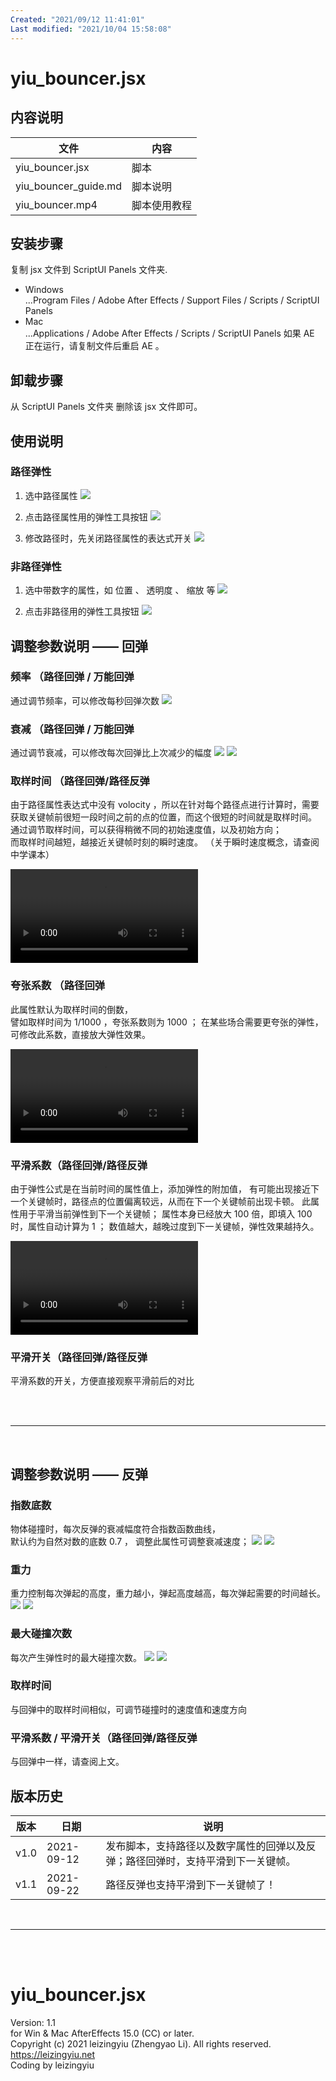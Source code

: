 ```yaml
---
Created: "2021/09/12 11:41:01"
Last modified: "2021/10/04 15:58:08"
---
```


# yiu_bouncer.jsx

## 内容说明

| 文件                 | 内容         |
| -------------------- | ------------ |
| yiu_bouncer.jsx      | 脚本         |
| yiu_bouncer_guide.md | 脚本说明     |
| yiu_bouncer.mp4      | 脚本使用教程 |

## 安装步骤

复制 jsx 文件到 ScriptUI Panels 文件夹.

- Windows  
  ...Program Files / Adobe After Effects <version> / Support Files / Scripts / ScriptUI Panels
- Mac  
  ...Applications / Adobe After Effects <version> / Scripts / ScriptUI Panels
  如果 AE 正在运行，请复制文件后重启 AE 。

## 卸载步骤

从 ScriptUI Panels 文件夹 删除该 jsx 文件即可。

## 使用说明

### 路径弹性

1. 选中路径属性
   ![](https://leizingyiu.github.io/AfterEffectsScripts/pic/20210912121528.png)

2. 点击路径属性用的弹性工具按钮
   ![](https://leizingyiu.github.io/AfterEffectsScripts/pic/20210912122801.png)

3. 修改路径时，先关闭路径属性的表达式开关
   ![](https://leizingyiu.github.io/AfterEffectsScripts/pic/20210912123014.png)

### 非路径弹性

1. 选中带数字的属性，如 位置 、 透明度 、 缩放 等
   ![](https://leizingyiu.github.io/AfterEffectsScripts/pic/20210912123212.png)

2. 点击非路径用的弹性工具按钮
   ![](https://leizingyiu.github.io/AfterEffectsScripts/pic/20210912123301.png)

## 调整参数说明 —— 回弹

### 频率 （路径回弹 / 万能回弹

通过调节频率，可以修改每秒回弹次数
![](https://leizingyiu.github.io/AfterEffectsScripts/pic/20210912130202.png)

### 衰减 （路径回弹 / 万能回弹

通过调节衰减，可以修改每次回弹比上次减少的幅度
![](https://leizingyiu.github.io/AfterEffectsScripts/pic/20210912130439.png)
![](https://leizingyiu.github.io/AfterEffectsScripts/pic/20210912130529.png)

### 取样时间 （路径回弹/路径反弹

由于路径属性表达式中没有 volocity ，所以在针对每个路径点进行计算时，需要获取关键帧前很短一段时间之前的点的位置，而这个很短的时间就是取样时间。
通过调节取样时间，可以获得稍微不同的初始速度值，以及初始方向；  
而取样时间越短，越接近关键帧时刻的瞬时速度。
（关于瞬时速度概念，请查阅中学课本）

<video mute autoplay control loop src='http://leizingyiu.github.io/AfterEffectsScripts/pic/d_k_change_en.mp4'></video>

### 夸张系数 （路径回弹

此属性默认为取样时间的倒数，  
譬如取样时间为 1/1000 ，夸张系数则为 1000 ；
在某些场合需要更夸张的弹性，可修改此系数，直接放大弹性效果。

<video mute autoplay control loop src='http://leizingyiu.github.io/AfterEffectsScripts/pic/d001_k_change_en.mp4'></video>

### 平滑系数（路径回弹/路径反弹

由于弹性公式是在当前时间的属性值上，添加弹性的附加值，
有可能出现接近下一个关键帧时，路径点的位置偏离较远，从而在下一个关键帧前出现卡顿。
此属性用于平滑当前弹性到下一个关键帧；
属性本身已经放大 100 倍，即填入 100 时，属性自动计算为 1 ；
数值越大，越晚过度到下一关键帧，弹性效果越持久。

<video mute loop autoplay control src='http://leizingyiu.github.io/AfterEffectsScripts/pic/easeK_change.mp4'></video>

### 平滑开关（路径回弹/路径反弹

平滑系数的开关，方便直接观察平滑前后的对比

<br/><br/><hr><br/>

## 调整参数说明 —— 反弹

### 指数底数

物体碰撞时，每次反弹的衰减幅度符合指数函数曲线，  
默认约为自然对数的底数 0.7 ，
调整此属性可调整衰减速度；
![](https://leizingyiu.github.io/AfterEffectsScripts/pic/20210912132904.png)
![](https://leizingyiu.github.io/AfterEffectsScripts/pic/20210912132945.png)

### 重力

重力控制每次弹起的高度，重力越小，弹起高度越高，每次弹起需要的时间越长。
![](https://leizingyiu.github.io/AfterEffectsScripts/pic/20210912133107.png)
![](https://leizingyiu.github.io/AfterEffectsScripts/pic/20210912133153.png)

### 最大碰撞次数

每次产生弹性时的最大碰撞次数。
![](https://leizingyiu.github.io/AfterEffectsScripts/pic/20210912134531.png)
![](https://leizingyiu.github.io/AfterEffectsScripts/pic/20210912134557.png)

### 取样时间

与回弹中的取样时间相似，可调节碰撞时的速度值和速度方向

### 平滑系数 / 平滑开关（路径回弹/路径反弹

与回弹中一样，请查阅上文。

## 版本历史

| 版本 | 日期       | 说明                                                                             |
| ---- | ---------- | -------------------------------------------------------------------------------- |
| v1.0 | 2021-09-12 | 发布脚本，支持路径以及数字属性的回弹以及反弹；路径回弹时，支持平滑到下一关键帧。 |
| v1.1 | 2021-09-22 | 路径反弹也支持平滑到下一关键帧了！                                               |

<br><hr><br><br>

# yiu_bouncer.jsx

Version: 1.1  
for Win & Mac AfterEffects 15.0 (CC) or later.  
Copyright (c) 2021 leizingyiu (Zhengyao Li). All rights reserved.  
https://leizingyiu.net  
Coding by leizingyiu
